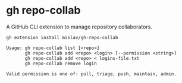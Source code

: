 # gh repo-collab

A GitHub CLI extension to manage repository collaborators.

```
gh extension install mislav/gh-repo-collab
```

```
Usage: gh repo-collab list [<repo>]
       gh repo-collab add <repo> <login> [--permission <string>]
       gh repo-collab add <repo> < logins-file.txt
       gh repo-collab remove login

Valid permission is one of: pull, triage, push, maintain, admin.
```

